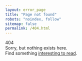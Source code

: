 ```yaml
---
layout: error_page
title: "Page not found"
robots: "noindex, follow"
sitemap: false
permalink: /404.html
---
```


<!-- 404 main content -->
<div class="error-page">
  <div class="error-page-container clearfix">
    <div class="error-page-message error-page-message-lead">404</div>
    <div class="error-page-message">Sorry, but nothing exists here.</div>
    <div class="error-page-message error-page-message-small">Find something <a href="/archives/">interesting to read</a>.</div>
  </div><!-- /.error-page-container .clearfix -->
</div><!-- /.error-page -->
